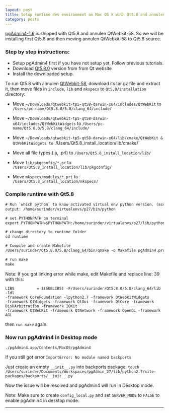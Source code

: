 ```yaml
---
layout: post
title: Setup runtime dev environment on Mac OS X with Qt5.8 and annulen QtWebkit-58
category: posts
---
```


[pgAdmin4-1.6][pgadmin4_download_link] is shipped with Qt5.8 and annulen QtWebkit-58. So we will be installing
first Qt5.8 and then moving annulen QtWebkit-58 to Qt5.8 source.

### Step by step instructions:

* Setup pgAdmin4 first if you have not setup yet, Follow previous tutorials.
* Download [Qt5.8.0][download_link] version from from Qt website
* Install the downloaded setup.

To run Qt5.8 with annulen [QtWebkit-58][download_annulen_webkit], download its tar.gz file and extract it, then move files in `include`, `lib` and `mkspecs` to `Qt5.8/installation` directory:

* Move `~/Downloads/qtwebkit-tp5-qt58-darwin-x64/includes/QtWebKit` to `/Users/pc-name/Qt5.8.0/5.8/clang_64/include/`

* Move `~/Downloads/qtwebkit-tp5-qt58-darwin-x64/includes/QtWebKitWidgets` to `/Users/pc-name/Qt5.8.0/5.8/clang_64/include/`

* Move `~/Downloads/qtwebkit-tp5-qt58-darwin-x64/lib/cmake/QtWebKit & QtWebKitWidgets to `/Users/Qt5.8_install_location/lib/cmake/`

* Move all file types (.a, .prl) to `/Users/Qt5.8_install_location/lib/`

* Move `lib/pkgconfig/*.pc` to `/Users/Qt5.8_install_location/lib/pkgconfig/`

* Move `mkspecs/modules/*.pri` to `/Users/Qt5.8_install_location/mkspecs/`

### Compile runtime with Qt5.8

``` html
# Run `which python` to know activated virtual env python version. (assuming virtual environment is activated)
output: /home/surinder/virtualenvs/p27/bin/python

# set PYTHONPATH on terminal
export PYTHONPATH=$PYTHONPATH:/home/surinder/virtualenvs/p27/lib/python2.7/site-packages/

# change directory to runtime folder
cd runtime

# Compile and create Makefile
/Users/surinder/Qt5.8.0/5.8/clang_64/bin/qmake -o Makefile pgAdmin4.pro "DEFINES += PGADMIN4_USE_WEBKIT"

# run make
make
````

Note: If you got linking error while make, edit Makefile and replace line: 39 with this:

````
LIBS          = $(SUBLIBS) -F/Users/surinder/Qt5.8.0/5.8/clang_64/lib -ldl
-framework CoreFoundation -lpython2.7 -framework QtWebKitWidgets
-framework QtWidgets -framework QtGui -framework QtCore -framework DiskArbitration -framework IOKit
-framework QtWebKit -framework QtNetwork -framework OpenGL -framework AGL
````

then `run make` again.

### Now run pgAdmin4 in Desktop mode
`./pgAdmin4.app/Contents/MacOS/pgAdmin4`

If you still got error `ImportError: No module named backports`

Just create an empty `__init__.py` into backports package.
`touch /Users/surinder/Documents/Workspaces/pgAdmin_27/lib/python2.7/site-packages/backports/__init__.py`

Now the issue will be resolved and pgAdmin4 will run in Desktop mode.

Note: Make sure to create `config_local.py` and set `SERVER_MODE` to `FALSE` to enable pgAdmin4 in desktop mode.

---
[pgadmin4_download_link]: https://www.pgadmin.org/download/
[download_link]: https://download.qt.io/official_releases/qt/5.8/5.8.0/
[download_annulen_webkit]: https://github.com/annulen/webkit/releases/tag/qtwebkit-tp5